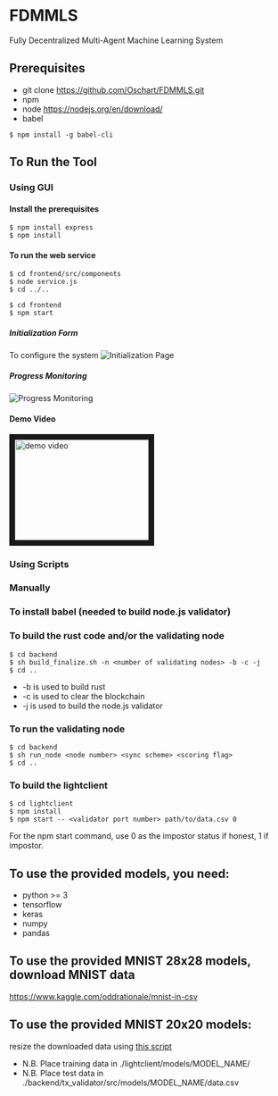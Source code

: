 # FDMMLS
Fully Decentralized Multi-Agent Machine Learning System

## Prerequisites
- git clone https://github.com/Oschart/FDMMLS.git
- npm 
- node https://nodejs.org/en/download/
- babel 
``` shell
$ npm install -g babel-cli
```

## To Run the Tool

### Using GUI
#### Install the prerequisites
``` shell
$ npm install express
$ npm install 
````

#### To run the web service
``` shell
$ cd frontend/src/components
$ node service.js
$ cd ../..
````

``` shell
$ cd frontend
$ npm start
````

##### Initialization Form
To configure the system
![Initialization Page](./pictures/form.png "System Configuration Page")

##### Progress Monitoring
![Progress Monitoring](./pictures/monitor.png "Progress Monitoring")

#### Demo Video
<a href="https://drive.google.com/file/d/1indstlHqPbDn9WctNczFZVVRBCU-5qbf/view?usp=sharing"><img src="./pictures/thumbnail.jpg" 
alt="demo video" width="240" height="180" border="10" /></a>

### Using Scripts

### Manually

### To install babel (needed to build node.js validator)

### To build the rust code and/or the validating node
``` shell
$ cd backend
$ sh build_finalize.sh -n <number of validating nodes> -b -c -j 
$ cd ..
````
- -b is used to build rust
- -c is used to clear the blockchain
- -j is used to build the node.js validator

### To run the validating node
``` shell
$ cd backend
$ sh run_node <node number> <sync scheme> <scoring flag>
$ cd ..
````
### To build the lightclient 
``` shell
$ cd lightclient
$ npm install
$ npm start -- <validator port number> path/to/data.csv 0
```
For the npm start command, use 0 as the impostor status if honest, 1 if impostor. 

## To use the provided models, you need:
- python >= 3
- tensorflow
- keras
- numpy
- pandas

## To use the provided MNIST 28x28 models, download MNIST data
https://www.kaggle.com/oddrationale/mnist-in-csv

## To use the provided MNIST 20x20 models:
resize the downloaded data using [this script](./ML_models/resize_MNIST)

- N.B. Place training data in ./lightclient/models/MODEL_NAME/
- N.B. Place test data in ./backend/tx_validator/src/models/MODEL_NAME/data.csv
